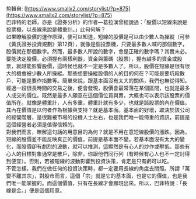 剪輯自: [https://www.smallx2.com/storylist/?p=875](https://www.smallx2.com/storylist/?p=875)  
巴菲特的老師，亦是《證券分析》的作者—葛拉漢曾經說過：「股價以短線來說是投票機，以長線來說是體重計。」此句何解？  
如果瞭解股價的運作原理，便可以知道，短線的股價是可以由少數人為操縱（可參《黃氏證券投資規劃》第12頁），就像是個投票機，只要最多數人喊的那個數字，股價就在那個數字。然而，最多數人所說的數字，會是正確的數字嗎？其實未必。要能決定股價，必須握有兩樣利器，資金與籌碼（股票），握有越多的資金或股票，就越能影響股價，這時候也就不一定是多數人了。所以，股價在短線是很有很大的機會被少數人所操縱。那些想要操縱股價的人的目的何在？可能是要坑殺散戶、可能是要作指數等。簡單來說，跟基本面沒有太大的關係，我們也無從得知。  
經過一段很長時間的交易之後，便會發現，股價會最常落在某個區間，也就是最多人成交的價位。既然是最多人願意在這個價位買與賣，大概也可以表示該股票的價值所在。就像是體重計，人有多重，體重計就有多少，也就是該股票的內在價值。其內在價值是以何者作為根據與支持？就是基本面。基本面的好壞，取決於該公司的經營階層，是很難被市場的投機人士左右，也是我們唯一能倚重的資訊，前提是這個經營者必須是值得信賴的。  
對我們而言，瞭解這句話的用意目的為何？就是不用在意短線股價的漲跌。因為，短線的股價並不能反映真正的價值，前提是基本面不變。若基本面沒有太大的變化，而股價卻有劇烈的波動，就可以推測，這顯然是有心人的炒作或壓低。那些有心人的目標對象通常是散戶，除非，你跟他們同行列（有時候有心人也不一定討得到便宜）。否則，若被短線的波動影響到投資決策，肯定是只有虧可以吃。  
不管怎樣，我們在做任何的投資決策時，都一定要用長線的角度去關照。所謂「萬變不離其宗」，對股市而言，這個「宗」就是它的基本面，也是它的價值，也是我們唯一能掌握的。而這個價值，只有在長線才會顯現出來。所以，巴菲特說：「長線是金。」便是這個用意。